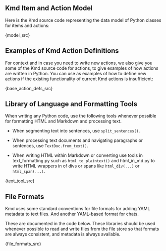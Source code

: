 ## Kmd Item and Action Model

Here is the Kmd source code representing the data model of Python classes for items and
actions:

{model_src}

## Examples of Kmd Action Definitions

For context and in case you need to write new actions, we also give you some of the Kmd
source code for actions, to give examples of how actions are written in Python.
You can use as examples of how to define new actions if the existing functionality of
current Kmd actions is insufficient:

{base_action_defs_src}

## Library of Language and Formatting Tools

When writing any Python code, use the following tools whenever possible for formatting
HTML and Markdown and processing text.

- When segmenting text into sentences, use `split_sentences()`.

- When processing text documents and navigating paragraphs or sentences, use
  `TextDoc.from_text()`.

- When writing HTML within Markdown or converting use tools in text_formatting.py such
  as `html_to_plaintext()` and html_in_md.py to write HTML wrappers in of divs or spans
  like `html_div(...)` or `html_span(...)`.

{text_tool_src}

## File Formats

Kmd uses some standard conventions for file formats for adding YAML metadata to text
files. And another YAML-based format for chats.

These are documented in the code below.
These libraries should be used whenever possible to read and write files from the file
store so that formats are always consistent, and metadata is always available.

{file_formats_src}

